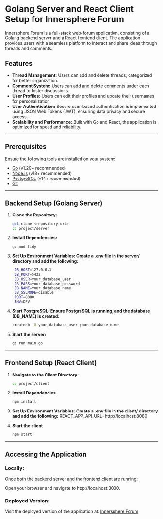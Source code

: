# Golang Server and React Client Setup for Innersphere Forum

Innersphere Forum is a full-stack web-forum application, consisting of a Golang backend server and a React frontend client. The application provides users with a seamless platform to interact and share ideas through threads and comments.

## Features

- **Thread Management:** Users can add and delete threads, categorized for better organization.
- **Comment System:** Users can add and delete comments under each thread to foster discussions.
- **User Profiles:** Users can edit their profiles and update their usernames for personalization.
- **User Authentication:** Secure user-based authentication is implemented using JSON Web Tokens (JWT), ensuring data privacy and secure access.
- **Scalability and Performance:** Built with Go and React, the application is optimized for speed and reliability.

---

## Prerequisites

Ensure the following tools are installed on your system:

- [Go](https://golang.org/dl/) (v1.20+ recommended)
- [Node.js](https://nodejs.org/) (v18+ recommended)
- [PostgreSQL](https://www.postgresql.org/) (v14+ recommended)
- [Git](https://git-scm.com/)

---

## Backend Setup (Golang Server)

1. **Clone the Repository:**
   ```bash
   git clone <repository-url>
   cd project/server

2. **Install Dependencies:**
   ```bash
   go mod tidy

3. **Set Up Environment Variables: Create a .env file in the server/ directory and add the following:**
   ```bash
    DB_HOST=127.0.0.1
    DB_PORT=5432
    DB_USER=your_database_user
    DB_PASS=your_database_password
    DB_NAME=your_database_name
    DB_SSLMODE=disable
    PORT=8080
    ENV=DEV

4. **Start PostgreSQL: Ensure PostgreSQL is running, and the database (DB_NAME) is created:**
   ```bash
   createdb -U your_database_user your_database_name

5. **Start the server:**
   ```bash
   go run main.go

---

## Frontend Setup (React Client)
1. **Navigate to the Client Directory:**
   ```bash
   cd project/client

2. **Install Dependencies**
   ```bash
   npm install

3. **Set Up Environment Variables: Create a .env file in the client/ directory and add the following:**
   REACT_APP_API_URL=http://localhost:8080

4. **Start the client**
   ```bash
   npm start

---

## Accessing the Application
### Locally:
Once both the backend server and the frontend client are running:

Open your browser and navigate to http://localhost:3000.

### Deployed Version:
Visit the deployed version of the application at:
[Innersphere Forum](https://innersphereforum.netlify.app/)
